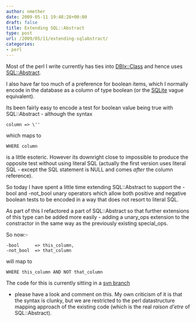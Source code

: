```yaml
---
author: nmether
date: 2009-05-11 19:48:28+00:00
draft: false
title: Extending SQL::Abstract
type: post
url: /2009/05/11/extending-sqlabstract/
categories:
- perl
---
```


Most of the perl I write currently has ties into
[DBIx::Class](http://search.cpan.org/perldoc?DBIx::Class) and hence uses
[SQL::Abstract](http://search.cpan.org/perldoc?SQL::Abstract).

I also have far too much of a preference for boolean items, which I normally
encode in the database as a column of type boolean (or the
[SQLite](http://sqlite.org/) vague equivalent).

Its been fairly easy to encode a test for boolean value being true with
SQL::Abstract - although the syntax


    column => \''


which maps to


    WHERE column


is a little esoteric.  However its downright close to impossible to produce
the opposite test without using literal SQL (actually the first version uses
literal SQL - except the SQL statement is NULL and comes _after_ the column
reference).

So today I have spent a little time extending SQL::Abstract to support the
-bool and -not_bool unary operators which allow both positive and negative
boolean tests to be encoded in a way that does not resort to literal SQL.

As part of this I refactored a part of SQL::Abstract so that further
extensions of this type can be added more easily - adding a unary_ops
extension to the constractor in the same way as the previously existing
special_ops.

So now:-


    -bool      => this_column,
    -not_bool  => that_column


will map to


    WHERE this_column AND NOT that_column


The code for this is currently sitting in a [svn
branch](http://dev.catalyst.perl.org/svnweb/bast/browse/SQL-Abstract/1.x/branches/bool_operator/)
- please have a look and comment on this.  My own criticism of it is that the
syntax is clunky, but we are restricted to the perl datastructure mapping
approach of the existing code (which is the real _raison d'etre_ of
SQL::Abstract).
